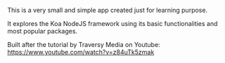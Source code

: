This is a very small and simple app created just for learning purpose.

It explores the Koa NodeJS framework using its basic functionalities and most popular packages.

Built after the tutorial by Traversy Media on Youtube: https://www.youtube.com/watch?v=z84uTk5zmak